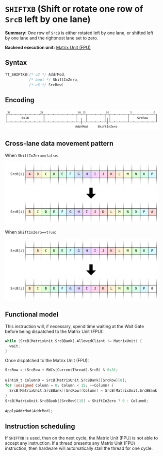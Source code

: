 # `SHIFTXB` (Shift or rotate one row of `SrcB` left by one lane)

**Summary:** One row of `SrcB` is either rotated left by one lane, or shifted left by one lane and the rightmost lane set to zero.

**Backend execution unit:** [Matrix Unit (FPU)](MatrixUnit.md)

## Syntax

```c
TT_SHIFTXB(/* u2 */ AddrMod,
           /* bool */ ShiftInZero,
           /* u6 */ SrcRow)
```

## Encoding

![](../../../Diagrams/Out/Bits32_SHIFTXB.svg)

## Cross-lane data movement pattern

When `ShiftInZero==false`:

![](../../../Diagrams/Out/CrossLane_SHIFTXB0.svg)

When `ShiftInZero==true`:

![](../../../Diagrams/Out/CrossLane_SHIFTXB1.svg)

## Functional model

This instruction will, if necessary, spend time waiting at the Wait Gate before being dispatched to the Matrix Unit (FPU):

```c
while (SrcB[MatrixUnit.SrcBBank].AllowedClient != MatrixUnit) {
  wait;
}
```

Once dispatched to the Matrix Unit (FPU):
```c
SrcRow = (SrcRow + RWCs[CurrentThread].SrcB) & 0x3f;

uint19_t Column0 = SrcB[MatrixUnit.SrcBBank][SrcRow][0];
for (unsigned Column = 0; Column < 15; ++Column) {
  SrcB[MatrixUnit.SrcBBank][SrcRow][Column] = SrcB[MatrixUnit.SrcBBank][SrcRow][Column + 1];
}
SrcB[MatrixUnit.SrcBBank][SrcRow][15] = ShiftInZero ? 0 : Column0;

ApplyAddrMod(AddrMod);
```

## Instruction scheduling

If `SHIFTXB` is used, then on the next cycle, the Matrix Unit (FPU) is not able to accept any instruction. If a thread presents any Matrix Unit (FPU) instruction, then hardware will automatically stall the thread for one cycle.
